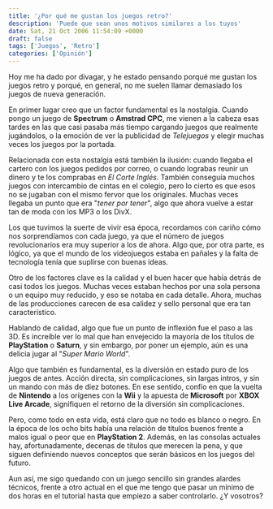 ```yaml
---
title: '¿Por qué me gustan los juegos retro?'
description: 'Puede que sean unos motivos similares a los tuyos'
date: Sat, 21 Oct 2006 11:54:09 +0000
draft: false
tags: ['Juegos', 'Retro']
categories: ['Opinión']
---
```


Hoy me ha dado por divagar, y he estado pensando porqué me gustan los juegos retro y porqué, en general, no me suelen llamar demasiado los juegos de nueva generación.

En primer lugar creo que un factor fundamental es la nostalgia. Cuando pongo un juego de **Spectrum** o **Amstrad CPC**, me vienen a la cabeza esas tardes en las que casi pasaba más tiempo cargando juegos que realmente jugándolos, o la emoción de ver la publicidad de _Telejuegos_ y elegir muchas veces los juegos por la portada.

Relacionada con esta nostalgia está también la ilusión: cuando llegaba el cartero con los juegos pedidos por correo, o cuando lograbas reunir un dinero y te los comprabas en _El Corte Inglés_. También conseguía muchos juegos con intercambio de cintas en el colegio, pero lo cierto es que esos no se jugaban con el mismo fervor que los originales. Muchas veces llegaba un punto que era "_tener por tener_", algo que ahora vuelve a estar tan de moda con los MP3 o los DivX.

Los que tuvimos la suerte de vivir esa época, recordamos con cariño cómo nos sorprendíamos con cada juego, ya que el número de juegos revolucionarios era muy superior a los de ahora. Algo que, por otra parte, es lógico, ya que el mundo de los videojuegos estaba en pañales y la falta de tecnología tenía que suplirse con buenas ideas.

Otro de los factores clave es la calidad y el buen hacer que había detrás de casi todos los juegos. Muchas veces estaban hechos por una sola persona o un equipo muy reducido, y eso se notaba en cada detalle. Ahora, muchas de las producciones carecen de esa calidez y sello personal que era tan característico.

Hablando de calidad, algo que fue un punto de inflexión fue el paso a las 3D. Es increíble ver lo mal que han envejecido la mayoría de los títulos de **PlayStation** o **Saturn**, y sin embargo, por poner un ejemplo, aún es una delicia jugar al "_Super Mario World_".

Algo que también es fundamental, es la diversión en estado puro de los juegos de antes. Acción directa, sin complicaciones, sin largas intros, y sin un mando con más de diez botones. En ese sentido, confío en que la vuelta de **Nintendo** a los orígenes con la **Wii** y la apuesta de **Microsoft** por **XBOX Live Arcade**, signifiquen el retorno de la diversión sin complicaciones.

Pero, como todo en esta vida, está claro que no todo es blanco o negro. En la época de los ocho bits había una relación de títulos buenos frente a malos igual o peor que en **PlayStation 2**. Además, en las consolas actuales hay, afortunadamente, decenas de títulos que merecen la pena, y que siguen definiendo nuevos conceptos que serán básicos en los juegos del futuro.

Aun así, me sigo quedando con un juego sencillo sin grandes alardes técnicos, frente a otro actual en el que me tengo que pasar un mínimo de dos horas en el tutorial hasta que empiezo a saber controlarlo. ¿Y vosotros?